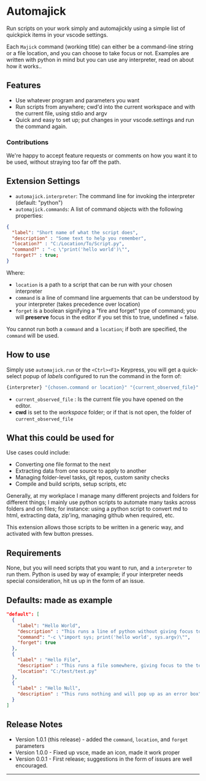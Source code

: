# Automajick

Run scripts on your work simply and automajickly using a simple list of quickpick items in your vscode settings.

Each `Majick` command (working title) can either be a command-line string or a file location, and you can choose to take focus or not.
Examples are written with python in mind but you can use any interpreter, read on about how it works..

## Features

- Use whatever program and parameters you want
- Run scripts from anywhere; cwd'd into the current workspace and with the current file, using stdio and argv
- Quick and easy to set up; put changes in your vscode.settings and run the command again.

### Contributions

We're happy to accept feature requests or comments on how you want it to be used, without straying too far off the path.

## Extension Settings

- `automajick.interpreter`: The command line for invoking the interpreter (default: "python")
- `automajick.commands`: A list of command objects with the following properties:

```json
{
  "label": "Short name of what the script does",
  "description" : "Some text to help you remember",
  "location?" : "C:/Location/To/Script.py",
  "command?" : "-c \"print('hello world')\"",
  "forget?" : true;
}
```

Where:

- `location` is a path to a script that can be run with your chosen interpreter
- `command` is a line of command line arguements that can be understood by your interpreter (takes precedence over location)
- `forget` is a boolean signifying a "fire and forget" type of command; you will **preserve** focus in the editor if you set this to true, undefined = false.

You cannot run both a `command` and a `location`; if both are specified, the `command` will be used.

## How to use

Simply use `automajick.run` or the `<Ctrl><F1>` Keypress, you will get a quick-select popup of *labels* configured to run the command in the form of:

```sh
{interpreter} "{chosen.command or location}" "{current_observed_file}"
```

- `current_observed_file` : Is the current file you have opened on the editor.
- **cwd** is set to the *workspace* folder; or if that is not open, the folder of `current_observed_file`

## What this could be used for

Use cases could include:

- Converting one file format to the next
- Extracting data from one source to apply to another
- Managing folder-level tasks, git repos, custom sanity checks
- Compile and build scripts, setup scripts, etc

Generally, at my workplace I manage many different projects and folders for different things; I mainly use python scripts to automate many tasks across folders and on files; for instance: using a python script to convert md to html, extracting data, zip'ing, managing github when required, etc.

This extension allows those scripts to be written in a generic way, and activated with few button presses.

## Requirements

None, but you will need scripts that you want to run, and a `interpreter` to run them. Python is used by way of example; if your interpreter needs special consideration, hit us up in the form of an issue.

## Defaults: made as example

```json
"default": [
  {
    "label": "Hello World",
    "description" : "This runs a line of python without giving focus to the terminal",
    "command": "-c \"import sys; print('hello world', sys.argv)\"",
    "forget": true
  },
  {
    "label" : "Hello File",
    "description" : "This runs a file somewhere, giving focus to the terminal",
    "location": "C:/test/test.py"
  },
  {
    "label" : "Hello Null",
    "description" : "This runs nothing and will pop up as an error box"
  }
]
```

## Release Notes

- Version 1.0.1 (this release) - added the `command`, `location`, and `forget` parameters
- Version 1.0.0 - Fixed up vsce, made an icon, made it work proper
- Version 0.0.1 - First release; suggestions in the form of issues are well encouraged.

-----------------------------------------------------------------------------------------------------------
